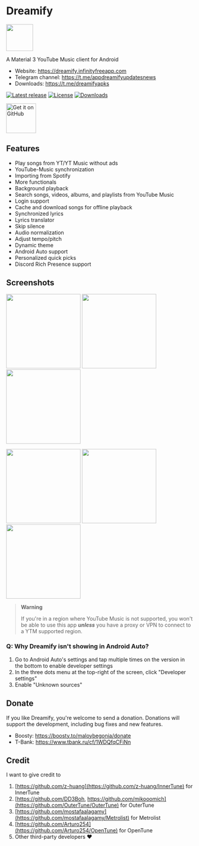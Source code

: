 # Dreamify

<img src="https://github.com/Maloy-Android/Dreamify/blob/main/assets/Dreamify-icon.jpg" height="72">

A Material 3 YouTube Music client for Android

- Website: https://dreamify.infinityfreeapp.com
- Telegram channel: https://t.me/appdreamifyupdatesnews
- Downloads: https://t.me/dreamifyapks

[![Latest release](https://img.shields.io/github/v/release/Maloy-Android/Dreamify?include_prereleases)](https://github.com/Maloy-Android/Dreamify/releases)
[![License](https://img.shields.io/github/license/Maloy-Android/Dreamify)](https://www.gnu.org/licenses/gpl-3.0)
[![Downloads](https://img.shields.io/github/downloads/Maloy-Android/Dreamify/total)](https://github.com/Maloy-Android/Dreamify/releases)

[<img src="https://github.com/machiav3lli/oandbackupx/blob/034b226cea5c1b30eb4f6a6f313e4dadcbb0ece4/badge_github.png" alt="Get it on GitHub" height="80">](https://github.com/Maloy-Android/Dreamify/releases/latest)

## Features

- Play songs from YT/YT Music without ads
- YouTube-Music synchronization
- Importing from Spotify
- More functionals
- Background playback
- Search songs, videos, albums, and playlists from YouTube Music
- Login support
- Cache and download songs for offline playback
- Synchronized lyrics
- Lyrics translator
- Skip silence
- Audio normalization
- Adjust tempo/pitch
- Dynamic theme
- Android Auto support
- Personalized quick picks
- Discord Rich Presence support

## Screenshots

<p float="left">
  <img src="https://github.com/Maloy-Android/Dreamify/blob/main/fastlane/metadata/android/en-US/images/phoneScreenshots/01.png" width="200" />
  <img src="https://github.com/Maloy-Android/Dreamify/blob/main/fastlane/metadata/android/en-US/images/phoneScreenshots/02.png" width="200" />
  <img src="https://github.com/Maloy-Android/Dreamify/blob/main/fastlane/metadata/android/en-US/images/phoneScreenshots/03.png" width="200" />
</p>
<p float="left">
  <img src="https://github.com/Maloy-Android/Dreamify/blob/main/fastlane/metadata/android/en-US/images/phoneScreenshots/04.png" width="200" />
  <img src="https://github.com/Maloy-Android/Dreamify/blob/main/fastlane/metadata/android/en-US/images/phoneScreenshots/05.png" width="200" />
    <img src="https://github.com/Maloy-Android/Dreamify/blob/main/fastlane/metadata/android/en-US/images/phoneScreenshots/06.png" width="200" />
</p>

> **Warning**
>
>If you're in a region where YouTube Music is not supported, you won't be able to use this app
***unless*** you have a proxy or VPN to connect to a YTM supported region.

### Q: Why Dreamify isn't showing in Android Auto?

1. Go to Android Auto's settings and tap multiple times on the version in the bottom to enable
   developer settings
2. In the three dots menu at the top-right of the screen, click "Developer settings"
3. Enable "Unknown sources"

## Donate

If you like Dreamify, you're welcome to send a donation. Donations will support the development,
including bug fixes and new features.

- Boosty: https://boosty.to/maloybegonia/donate
- T-Bank: https://www.tbank.ru/cf/1WDQfqCFiNn

## Credit

I want to give credit to 
1. [https://github.com/z-huang](https://github.com/z-huang/InnerTune) for InnerTune
2. [https://github.com/DD3Boh, https://github.com/mikooomich](https://github.com/OuterTune/OuterTune) for OuterTune
3. [https://github.com/mostafaalagamy](https://github.com/mostafaalagamy/Metrolist) for Metrolist
4. [https://github.com/Arturo254](https://github.com/Arturo254/OpenTune) for OpenTune
5. Other third-party developers ❤️
